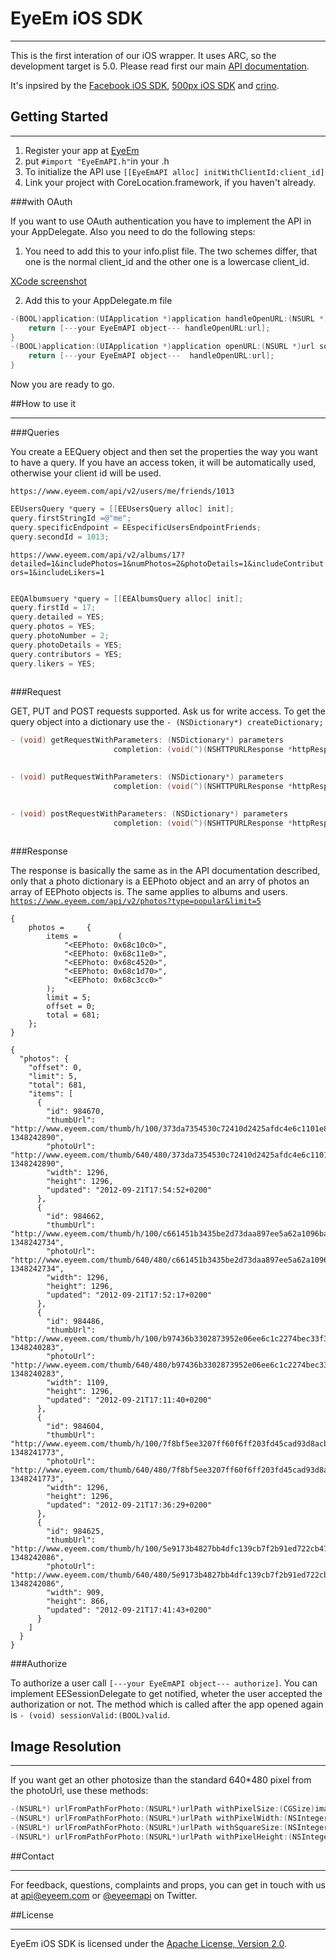 # EyeEm iOS SDK
***

This is the first interation of our iOS wrapper. It uses ARC, so the development target is 5.0.
Please read first our main [API documentation](https://github.com/eyeem/Public-API#eyeem-api).

It's inpsired by the [Facebook iOS SDK](https://github.com/facebook/facebook-ios-sdk), [500px iOS SDK](https://github.com/500px/500px-iOS-api) and [crino](https://github.com/crino).
## Getting Started
***

1. Register your app at [EyeEm](http://www.eyeem.com/developers)
2. put `#import "EyeEmAPI.h"`in your .h
3. To initialize the API use `[[EyeEmAPI alloc] initWithClientId:client_id]`
4. Link your project with CoreLocation.framework, if you haven't already.

###with OAuth 

If you want to use OAuth authentication you have to implement the API in your AppDelegate. Also you need to do the following steps:

1. You need to add this to your info.plist file. The two schemes differ, that one is the normal client_id and the other one is a lowercase client_id.

[XCode screenshot](http://f.cl.ly/items/1H081u1y0Z1W171l1f2R/Bildschirmfoto%202012-09-26%20um%2020.05.51.png)

2. Add this to your AppDelegate.m file
	
``` objective-c
-(BOOL)application:(UIApplication *)application handleOpenURL:(NSURL *)url {
    return [---your EyeEmAPI object--- handleOpenURL:url]; 
}
-(BOOL)application:(UIApplication *)application openURL:(NSURL *)url sourceApplication:(NSString *)sourceApplication annotation:(id)annotation {
    return [---your EyeEmAPI object---  handleOpenURL:url];    
}
```
Now you are ready to go.

##How to use it
***
###Queries

You create a EEQuery object and then set the properties the way you want to have a query. If you have an access token, it will be automatically used, otherwise your client id  will be used.

`https://www.eyeem.com/api/v2/users/me/friends/1013`

``` objective-c
EEUsersQuery *query = [[EEUsersQuery alloc] init];
query.firstStringId =@"me";
query.specificEndpoint = EEspecificUsersEndpointFriends;
query.secondId = 1013;
```
`https://www.eyeem.com/api/v2/albums/17?detailed=1&includePhotos=1&numPhotos=2&photoDetails=1&includeContributors=1&includeLikers=1`

``` objective-c

EEQAlbumsuery *query = [[EEAlbumsQuery alloc] init];
query.firstId = 17;
query.detailed = YES;
query.photos = YES;
query.photoNumber = 2;
query.photoDetails = YES;
query.contributors = YES;
query.likers = YES;
        
``` 

###Request

GET, PUT and POST requests supported. Ask us for write access.
To get the query object into a dictionary use the `- (NSDictionary*) createDictionary;` 

```objective-c
- (void) getRequestWithParameters: (NSDictionary*) parameters
                       completion: (void(^)(NSHTTPURLResponse *httpResponse, NSDictionary*, NSError* ))completionBlock;
                       
```
```objective-c
- (void) putRequestWithParameters: (NSDictionary*) parameters
                       completion: (void(^)(NSHTTPURLResponse *httpResponse, NSDictionary*, NSError* ))completionBlock;
                       
```
```objective-c
- (void) postRequestWithParameters: (NSDictionary*) parameters
                       completion: (void(^)(NSHTTPURLResponse *httpResponse, NSDictionary*, NSError* ))completionBlock;
                       
```

###Response

The response is basically the same as in the API documentation described, only that a photo dictionary is a EEPhoto object and an arry of photos an array of EEPhoto objects is. The same applies to albums and users. 
[`https://www.eyeem.com/api/v2/photos?type=popular&limit=5`](https://github.com/eyeem/Public-API/blob/master/endpoints/photos/GET_photo.md#files)
```
{
    photos =     {
        items =         (
            "<EEPhoto: 0x68c10c0>",
            "<EEPhoto: 0x68c11e0>",
            "<EEPhoto: 0x68c4520>",
            "<EEPhoto: 0x68c1d70>",
            "<EEPhoto: 0x68c3cc0>"
        );
        limit = 5;
        offset = 0;
        total = 681;
    };
}
```
```
{
  "photos": {
    "offset": 0,
    "limit": 5,
    "total": 681,
    "items": [
      {
        "id": 984670,
        "thumbUrl": "http://www.eyeem.com/thumb/h/100/373da7354530c72410d2425afdc4e6c1101e82f9-1348242890",
        "photoUrl": "http://www.eyeem.com/thumb/640/480/373da7354530c72410d2425afdc4e6c1101e82f9-1348242890",
        "width": 1296,
        "height": 1296,
        "updated": "2012-09-21T17:54:52+0200"
      },
      {
        "id": 984662,
        "thumbUrl": "http://www.eyeem.com/thumb/h/100/c661451b3435be2d73daa897ee5a62a1096bab80-1348242734",
        "photoUrl": "http://www.eyeem.com/thumb/640/480/c661451b3435be2d73daa897ee5a62a1096bab80-1348242734",
        "width": 1296,
        "height": 1296,
        "updated": "2012-09-21T17:52:17+0200"
      },
      {
        "id": 984486,
        "thumbUrl": "http://www.eyeem.com/thumb/h/100/b97436b3302873952e06ee6c1c2274bec33f3c01-1348240283",
        "photoUrl": "http://www.eyeem.com/thumb/640/480/b97436b3302873952e06ee6c1c2274bec33f3c01-1348240283",
        "width": 1109,
        "height": 1296,
        "updated": "2012-09-21T17:11:40+0200"
      },
      {
        "id": 984604,
        "thumbUrl": "http://www.eyeem.com/thumb/h/100/7f8bf5ee3207ff60f6ff203fd45cad93d8acb5dd-1348241773",
        "photoUrl": "http://www.eyeem.com/thumb/640/480/7f8bf5ee3207ff60f6ff203fd45cad93d8acb5dd-1348241773",
        "width": 1296,
        "height": 1296,
        "updated": "2012-09-21T17:36:29+0200"
      },
      {
        "id": 984625,
        "thumbUrl": "http://www.eyeem.com/thumb/h/100/5e9173b4827bb4dfc139cb7f2b91ed722cb473c7-1348242086",
        "photoUrl": "http://www.eyeem.com/thumb/640/480/5e9173b4827bb4dfc139cb7f2b91ed722cb473c7-1348242086",
        "width": 909,
        "height": 866,
        "updated": "2012-09-21T17:41:43+0200"
      }
    ]
  }
}
```
###Authorize

To authorize a user call `[---your EyeEmAPI object--- authorize]`. You can implement EESessionDelegate to get notified, wheter the user accepted the authorization or not. The method which is called after the app opened again is `- (void) sessionValid:(BOOL)valid`.


## Image Resolution
***

If you want get an other photosize than the standard 640*480 pixel from the photoUrl, use these methods: 

``` objective-c
-(NSURL*) urlFromPathForPhoto:(NSURL*)urlPath withPixelSize:(CGSize)imageSize;
-(NSURL*) urlFromPathForPhoto:(NSURL*)urlPath withPixelWidth:(NSInteger)imageWidth;
-(NSURL*) urlFromPathForPhoto:(NSURL*)urlPath withSquareSize:(NSInteger)imageSize;
-(NSURL*) urlFromPathForPhoto:(NSURL*)urlPath withPixelHeight:(NSInteger)imageHeight;
```

##Contact
***

For feedback, questions, complaints and props, you can get in touch with us at [api@eyeem.com](mailto:api@eyeem.com) or [@eyeemapi](http://twitter.com/eyeemapi) on Twitter.


##License
***
EyeEm iOS SDK is licensed under the [Apache License, Version 2.0](http://www.apache.org/licenses/LICENSE-2.0.html).

